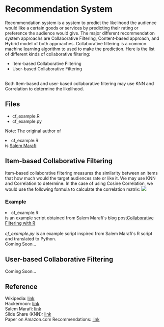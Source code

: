 # Recommendation System
Recommendation system is a system to predict the likelihood the audience would like a certain goods or services by predicting their rating or preference the audience would give. The major different recommendation system approachs are Collaborative Filtering, Content-based approach, and Hybrid model of both approaches. Collaborative filtering is a common machine learning algorithm to used to make the prediction. Here is the list of different kinds of collaborative filtering:
<ul>
	<li>Item-based Collaborative Filtering</li>
	<li>User-based Collaborative Filtering</li>
</ul>
<br>
Both Item-based and user-based collaborative filtering may use KNN and Correlation to determine the likelihood.

## Files
<ul>
	<li>cf_example.R</li>
	<li>cf_example.py</li>
</ul>

Note: The original author of <li>cf_example.R</li> is <a href="http://www.salemmarafi.com/code/collaborative-filtering-r/">Salem Marafi</a>

## Item-based Collaborative Filtering
Item-based collaborative filtering measures the similarity between an items that how much would the target audiences rate or like it. We may use KNN and Correlation to determine. In the case of using Cosine Correlation, we would use the following formula to calculate the correlation matrix:
<image src=Images/item_cf_formula.png>

### Example
<li>cf_example.R</li> is an example script obtained from Salem Marafi's blog post<a href="http://www.salemmarafi.com/code/collaborative-filtering-r/">Collaborative Filtering with R</a>
<br><br>
<i>cf_example.py</i> is an example script inspired from Salem Marafi's R script and translated to Python.
<br>
Coming Soon...

## User-based Collaborative Filtering
Coming Soon...


## Reference
Wikipedia: <a href="https://en.wikipedia.org/wiki/Collaborative_filtering">link</a><br>
Hackernoon: <a href="https://hackernoon.com/introduction-to-recommender-system-part-1-collaborative-filtering-singular-value-decomposition-44c9659c5e75">link</a><br>
Salem Marafi: <a href="http://www.salemmarafi.com/code/collaborative-filtering-r/">link</a><br>
Slide Share (KNN): <a href="https://www.slideshare.net/seydahatipoglu111/collaborative-filtering-using-knn">link</a><br>
Paper on Amazon.com Recommendations: <a href="http://www.cs.umd.edu/~samir/498/Amazon-Recommendations.pdf
">link</a>